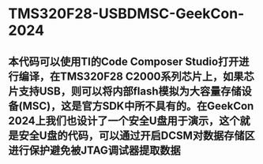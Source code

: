 # TMS320F28-USBDMSC-GeekCon-2024
## 本代码可以使用TI的Code Composer Studio打开进行编译，在TMS320F28 C2000系列芯片上，如果芯片支持USB，则可以将内部flash模拟为大容量存储设备(MSC)，这是官方SDK中所不具有的。在GeekCon 2024上我们也设计了一个安全U盘用于演示，这个就是安全U盘的代码，可以通过开启DCSM对数据存储区进行保护避免被JTAG调试器提取数据
